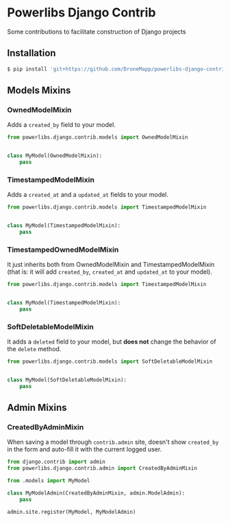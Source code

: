 # Powerlibs Django Contrib

Some contributions to facilitate construction of Django projects

## Installation

```bash
$ pip install 'git+https://github.com/DroneMapp/powerlibs-django-contrib.git'
```

## Models Mixins

### OwnedModelMixin

Adds a `created_by` field to your model.

```python
from powerlibs.django.contrib.models import OwnedModelMixin


class MyModel(OwnedModelMixin):
    pass
```

### TimestampedModelMixin

Adds a `created_at` and a `updated_at` fields to your model.

```python
from powerlibs.django.contrib.models import TimestampedModelMixin


class MyModel(TimestampedModelMixin):
    pass
```

### TimestampedOwnedModelMixin

It just inherits both from OwnedModelMixin and TimestampedModelMixin (that
is: it will add `created_by`, `created_at` and `updated_at` to your
model).

```python
from powerlibs.django.contrib.models import TimestampedModelMixin


class MyModel(TimestampedModelMixin):
    pass
```

### SoftDeletableModelMixin

It adds a `deleted` field to your model, but **does not** change the
behavior of the `delete` method.

```python
from powerlibs.django.contrib.models import SoftDeletableModelMixin


class MyModel(SoftDeletableModelMixin):
    pass
```

## Admin Mixins

### CreatedByAdminMixin

When saving a model through `contrib.admin` site, doesn't show
`created_by` in the form and auto-fill it with the current logged user.


```python
from django.contrib import admin
from powerlibs.django.contrib.admin import CreatedByAdminMixin

from .models import MyModel

class MyModelAdmin(CreatedByAdminMixin, admin.ModelAdmin):
    pass

admin.site.register(MyModel, MyModelAdmin)
```
